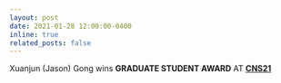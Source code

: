 ```yaml
---
layout: post
date: 2021-01-28 12:00:00-0400
inline: true
related_posts: false
---
```


Xuanjun (Jason) Gong wins **GRADUATE STUDENT AWARD** AT [**CNS21**](https://www.cogneurosociety.org/)
